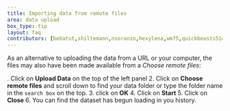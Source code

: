 ```yaml
---
title: Importing data from remote files
area: data upload
box_type: tip
layout: faq
contributors: [bebatut,shiltemann,nsoranzo,hexylena,wm75,quickbeasts51429]
---
```



As an alternative to uploading the data from a URL or your computer, the files may also have been made available from a *Choose remote files*:

. Click on **Upload Data** on the top of the left panel
2. Click on **Choose remote files** and scroll down to find your data folder or type the folder name in the `search box` on the top.
3. click on **OK**
4. Click on **Start**
5. Click on **Close**
6. You can find the dataset has begun loading in you history.


